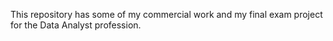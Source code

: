 This repository has some of my commercial work and my final exam project for the Data Analyst profession.
